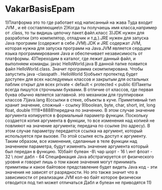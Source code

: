 # VakarBasisEpam
1)Платформа это то где работает код написанный на жава Туда входит JVM , и её составляющие\n
2)Когда ты получаешь имя класса,например от .class, то ты видишь цепочку пакет.файл.класс
3)JDK нужен для разработки (это компилятор, отладчик и т.д.).JRE нужен для запуска Java программ (содержит в себе JVM).JDK и JRE содержат JVM, которая нужна для запуска программ на Java.JVM является сердцем языка программирования Java и обеспечивает независимость от платформы.
4)Переходим в каталог, где лежит данный файл, и выполняем команды.
javac HelloWorld.java
В данной папке появится файл HelloWorld.class. Значит программа скомпилирована. Чтобы запустить
java -classpath . HelloWorld
5)объект протектед будет доступен для всех наследуемых классов и закрытым для остальных
паблик открыт для всех  private < default < protected < public
6)Пакеты всегда пишутся строчными буквами. В отличие от классов, где первая буква обычно является заглавной. это механизм для группировки классов
7)java.lang
8)ссылки в стеке, объекты в куче. Приметивный тип хранит значение, сложный - ссылку
9)boolean, byte, char, short, int, long float, double !!!!!8*8888!передача по значению. В этом случае значение аргумента копируется в формальный параметр функции. Поскольку создается копия аргумента в функции, то все изменения над копией не повлияют на значение аргумента;
передача по ссылке (по адресу). В этом случае параметру передается ссылка на аргумент, который используется при вызове. По этой ссылке есть доступ к аргументу. Таким образом, все изменения, сделанные в теле функции над значением параметра, будут изменять значение аргумента который был передан в функцию.
10)байт булеан -8\\ чар шорт - 16 \\ инт флоат - 32 \\ лонг дабл - 64 Спецификация Java абстрагируется от физического уровня и говорит лишь о том какие значения могут принимать примитивы и какое байтовое представление будет видеть Java код - эти значения не зависят от разрядности. Но это также значит что в зависимости от реализации JVM кол-во байт которое физически отводится под тип может отличаться Дабл и булеан не приводятся
11)

